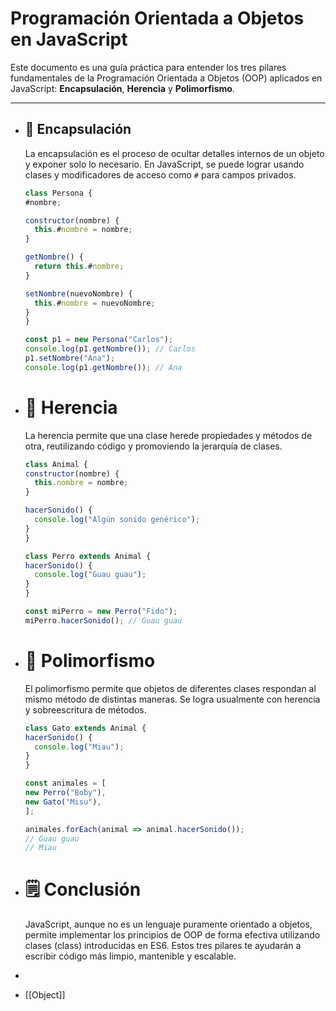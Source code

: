# Programación Orientada a Objetos en JavaScript

Este documento es una guía práctica para entender los tres pilares fundamentales de la Programación Orientada a Objetos (OOP) aplicados en JavaScript: **Encapsulación**, **Herencia** y **Polimorfismo**.

---
- ## 🔐 Encapsulación
  
  La encapsulación es el proceso de ocultar detalles internos de un objeto y exponer solo lo necesario. En JavaScript, se puede lograr usando clases y modificadores de acceso como `#` para campos privados.
  
  ```javascript
  class Persona {
  #nombre;
  
  constructor(nombre) {
    this.#nombre = nombre;
  }
  
  getNombre() {
    return this.#nombre;
  }
  
  setNombre(nuevoNombre) {
    this.#nombre = nuevoNombre;
  }
  }
  
  const p1 = new Persona("Carlos");
  console.log(p1.getNombre()); // Carlos
  p1.setNombre("Ana");
  console.log(p1.getNombre()); // Ana
  ```
- # 🧬 Herencia
  
  La herencia permite que una clase herede propiedades y métodos de otra, reutilizando código y promoviendo la jerarquía de clases.
  
  ```javascript
  class Animal {
  constructor(nombre) {
    this.nombre = nombre;
  }
  
  hacerSonido() {
    console.log("Algún sonido genérico");
  }
  }
  
  class Perro extends Animal {
  hacerSonido() {
    console.log("Guau guau");
  }
  }
  
  const miPerro = new Perro("Fido");
  miPerro.hacerSonido(); // Guau guau
  ```
- # 🧩 Polimorfismo
  
  El polimorfismo permite que objetos de diferentes clases respondan al mismo método de distintas maneras. Se logra usualmente con herencia y sobreescritura de métodos.
  
  ```javascript
  class Gato extends Animal {
  hacerSonido() {
    console.log("Miau");
  }
  }
  
  const animales = [
  new Perro("Boby"),
  new Gato("Misu"),
  ];
  
  animales.forEach(animal => animal.hacerSonido());
  // Guau guau
  // Miau
  ```
- # 🗒️ Conclusión
  
  JavaScript, aunque no es un lenguaje puramente orientado a objetos, permite implementar los principios de OOP de forma efectiva utilizando clases (class) introducidas en ES6.
  Estos tres pilares te ayudarán a escribir código más limpio, mantenible y escalable.
-
- [[Object]]